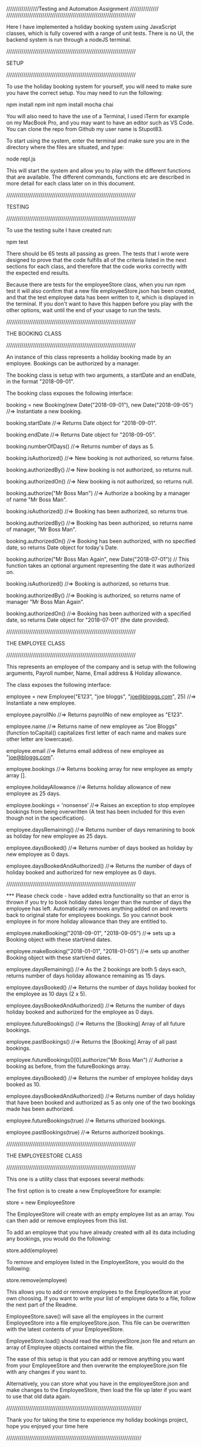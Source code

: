 /////////////////Testing and Automation Assignment   ///////////////
////////////////////////////////////////////////////////////////////

Here I have implemented a holiday booking system using JavaScript classes, 
which is fully covered with a range of unit tests. There is no UI, the 
backend system is run through a nodeJS terminal.

////////////////////////////////////////////////////////////////////

SETUP

////////////////////////////////////////////////////////////////////

To use the holiday booking system for yourself, you will need to make 
sure you have the correct setup. You may need to run the following:

npm install
npm init
npm install mocha chai

You will also need to have the use of a Terminal, I used iTerm for 
example on my MacBook Pro, and you may want to have an editor such as 
VS Code. You can clone the repo from Github my user name is Stupot83.

To start using the system, enter the terminal and make sure you are in 
the directory where the files are situated, and type:

node repl.js

This will start the system and allow you to play with the different 
functions that are available. The different commands, functions etc are 
described in more detail for each class later on in this document.

////////////////////////////////////////////////////////////////////

TESTING

////////////////////////////////////////////////////////////////////

To use the testing suite I have created run:

npm test

There should be 65 tests all passing as green. The tests that I wrote 
were designed to prove that the code fulfills all of the criteria listed 
in the next sections for each class, and therefore that the code works 
correctly with the expected end results.

Because there are tests for the employeeStore class, when you run npm test 
it will also confirm that a new file employeeStore.json has been created, 
and that the test employee data has been written to it, which is displayed 
in the terminal. If you don't want to have this happen before you play with 
the other options, wait until the end of your usage to run the tests.

////////////////////////////////////////////////////////////////////

THE BOOKING CLASS

////////////////////////////////////////////////////////////////////

An instance of this class represents a holiday booking made by an employee. 
Bookings can be authorized by a manager. 

The booking class is setup with two arguments, a startDate and an endDate, 
in the format "2018-09-01".

The booking class exposes the following interface:

booking = ​new​ Booking(​new​ Date(​"2018-09-01"​), ​new​ Date(​"2018-09-05"​) 
//=> Instantiate a new booking.

booking.startDate ​//=> Returns Date object for "2018-09-01".

booking.endDate ​//=> Returns Date object for "2018-09-05".

booking.numberOfDays() ​//=> Returns number of days as 5.

booking.isAuthorized() ​//=> New booking is not authorized, so returns false.

booking.authorizedBy() ​//=> New booking is not authorized, so returns null.

booking.authorizedOn() ​//=> New booking is not authorized, so returns null.

booking.authorize(​"Mr Boss Man"​) //=> Authorize a booking by a manager of 
name "Mr Boss Man".

booking.isAuthorized() ​//=> Booking has been authorized, so returns true.

booking.authorizedBy() ​//=> Booking has been authorized, so returns name of 
manager, "Mr Boss Man".

booking.authorizedOn() ​//=> Booking has been authorized, with no specified date, 
so returns Date object for today's Date.

booking.authorize(​"Mr Boss Man Again"​, ​new​ Date(​"2018-07-01"​)) ​// 
This function takes an optional argument representing the date it was authorized on.

booking.isAuthorized() ​//=> Booking is authorized, so returns true.

booking.authorizedBy() ​//=> Booking is authorized, so returns name of manager 
"Mr Boss Man Again".

booking.authorizedOn() ​//=> Booking has been authorized with a specified date,
so returns Date object for "2018-07-01" (the date provided).

////////////////////////////////////////////////////////////////////

THE EMPLOYEE CLASS

////////////////////////////////////////////////////////////////////

This represents an employee of the company and is setup with the following arguments, 
Payroll number, Name, Email address & Holiday allowance. 

The class exposes the following interface:

employee = new ​Employee​(​"E123"​, ​"joe bloggs"​, ​"joe@bloggs.com"​, ​25​) 
//=> Instantiate a new employee.

employee.payrollNo ​//=> Returns payrollNo of new employee as "E123".

employee.name ​//=> Returns name of new employee as "Joe Bloggs" 
(function toCapital() capitalizes first letter of each name and makes sure other 
letter are lowercase).

employee.email ​//=> Returns email address of new employee as "joe@bloggs.com".

employee.bookings ​//=> Returns booking array for new employee as empty array [].

employee.holidayAllowance ​//=> Returns holiday allowance of new employee as 25 days.

employee.bookings = ​'nonsense'​ ​//=> Raises an exception to stop employee bookings 
from being overwritten (A test has been included for this even though not in the 
specification).

employee.daysRemaining() ​//=> Returns number of days remanining to book as holiday 
for new employee as 25 days.

employee.daysBooked() ​//=> Returns number of days booked as holiday by new employee 
as 0 days.

employee.daysBookedAndAuthorized() ​//=> Returns the number of days of holiday booked 
and authorized for new employee as 0 days.

////////////////////////////////////////////////////////////////////

*** Please check code - have added extra functionality so that an error is thrown 
if you try to book holiday dates longer than the number of days the employee has left. 
Automatically removes anything added on and reverts back to original state for employees 
bookings. So you cannot book employee in for more holiday allowance than they are 
entitled to.

employee.makeBooking(​"2018-09-01"​, ​"2018-09-05"​) ​//=> sets up a Booking object 
with these start/end dates.

employee.makeBooking(​"2018-01-01"​, ​"2018-01-05"​) ​//=> sets up another Booking 
object with these start/end dates.

employee.daysRemaining() ​//=> As the 2 bookings are both 5 days each, returns number 
of days holiday allowance remaining as 15 days.

employee.daysBooked() ​//=> Returns the number of days holiday booked for the employee 
as 10 days (2 x 5).

employee.daysBookedAndAuthorized() ​//=> Returns the number of days holiday booked and 
authorized for the employee as 0 days.

employee.futureBookings() ​//=> Returns the [Booking] Array of all future bookings.

employee.pastBookings() ​//=> Returns the [Booking] Array of all past bookings.

employee.futureBookings()[​0​].authorize(​"Mr Boss Man"​) ​// Authorise a booking as 
before, from the futureBookings array.

employee.daysBooked() ​//=> Returns the number of employee holiday days booked as 10.

employee.daysBookedAndAuthorized() ​//=> Returns number of days holiday that have been 
booked and authorized as 5 as only one of the two bookings made has been authorized.

employee.futureBookings(​true​) ​//=> Returns uthorized bookings.

employee.pastBookings(​true​) ​//=> Returns authorized bookings.

////////////////////////////////////////////////////////////////////

THE EMPLOYEESTORE CLASS

////////////////////////////////////////////////////////////////////

This one is a utility class that exposes several methods:

The first option is to create a new EmployeeStore for example:

store = new EmployeeStore

The EmployeeStore will create with an empty employee list as an array. 
You can then add or remove employees from this list.

To add an employee that you have already created with all its data including 
any bookings, you would do the following:

store.add(employee)

To remove and employee listed in the EmployeeStore, you would do the following:

store.remove(employee)

This allows you to add or remove employees to the EmployeeStore at your own 
choosing. If you want to write your list of employee data to a file, follow 
the next part of the Readme. 

EmployeeStore.save() will save all the employees in the current EmployeeStore 
into a file employeeStore.json. This file can be overwritten with the latest 
contents of your EmployeeStore.

EmployeeStore.load() should read the employeeStore.json file and return an array 
of Employee objects contained within the file.

The ease of this setup is that you can add or remove anything you want from your 
EmployeeStore and then overwrite the employeeStore.json file with any changes if 
you want to. 

Alternatively, you can store what you have in the employeeStore.json and make 
changes to the EmployeeStore, then load the file up later if you want to use that 
old data again.

///////////////////////////////////////////////////////////////////////

Thank you for taking the time to experience my holiday bookings project, hope 
you enjoyed your time here

///////////////////////////////////////////////////////////////////////
